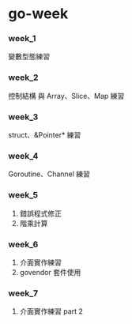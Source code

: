 # go-week

### week_1
變數型態練習

### week_2
控制結構 與 Array、Slice、Map 練習

### week_3
struct、&Pointer* 練習

### week_4
Goroutine、Channel 練習

### week_5
1. 錯誤程式修正
2. 階乘計算

### week_6
1. 介面實作練習
2. govendor 套件使用

### week_7
1. 介面實作練習 part 2